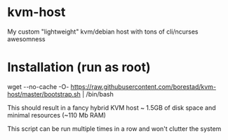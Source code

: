 # kvm-host
My custom "lightweight" kvm/debian host with tons of cli/ncurses awesomness

# Installation (run as root)
wget --no-cache -O- https://raw.githubusercontent.com/borestad/kvm-host/master/bootstrap.sh | /bin/bash

This should result in a fancy hybrid KVM host ~ 1.5GB of disk space and minimal resources (~110 Mb RAM)

This script can be run multiple times in a row and won't clutter the system
